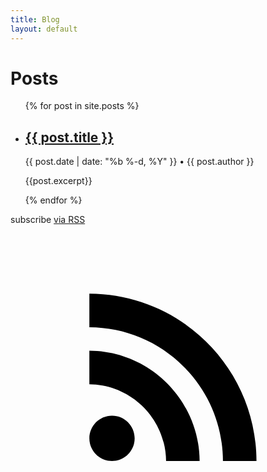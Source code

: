 ```yaml
---
title: Blog
layout: default
---
```


<div class="home">

  <h1 class="page-heading">Posts</h1>
  <script>
  (function() {
    var cx = '014158406681112211463:zt1e121c_tq';
    var gcse = document.createElement('script');
    gcse.type = 'text/javascript';
    gcse.async = true;
    gcse.src = 'https://cse.google.com/cse.js?cx=' + cx;
    var s = document.getElementsByTagName('script')[0];
    s.parentNode.insertBefore(gcse, s);
  })();
</script>
<gcse:search></gcse:search>
  
  <ul class="post-list">
    {% for post in site.posts %}
      <li>
        <h2>
          <a class="post-link" href="{{ post.url | prepend: site.baseurl }}">{{ post.title }}</a>
        </h2>
        <span class="post-meta">{{ post.date | date: "%b %-d, %Y" }} • {{ post.author }}</span>
        <p>
            {{post.excerpt}}
        </p>
      </li>
    {% endfor %}
  </ul>

  <p class="rss-subscribe">subscribe
    <a href="{{ "/feed.xml" | prepend: site.baseurl }}">
        via RSS
        <span class="icon icon--rss">
            <svg viewBox="0 0 512 512"><path d="M201.8 347.2c0 20.3-16.5 36.8-36.8 36.8 -20.3 0-36.8-16.5-36.8-36.8s16.5-36.8 36.8-36.8C185.3 310.4 201.8 326.8 201.8 347.2zM128.2 204.7v54.5c68.5 0.7 124 56.3 124.7 124.7h54.5C306.7 285.3 226.9 205.4 128.2 204.7zM128.2 166.6c57.9 0.3 112.3 22.9 153.2 63.9 41 41 63.7 95.5 63.9 153.5h54.5c-0.3-149.9-121.7-271.4-271.6-271.9V166.6L128.2 166.6z"/></svg>
        </span>
    </a>
  </p>

</div>
